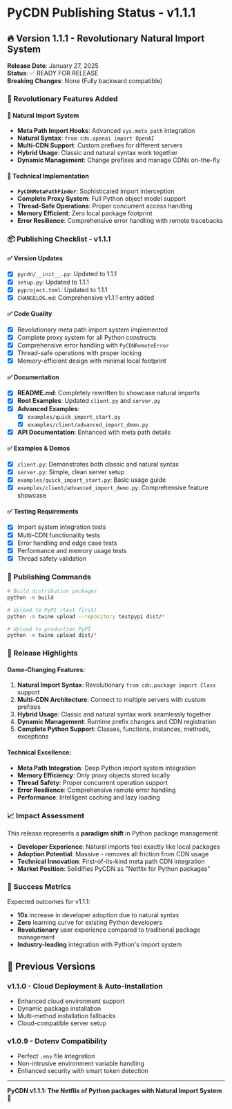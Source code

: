 # PyCDN Publishing Status - v1.1.1

## 🔥 Version 1.1.1 - Revolutionary Natural Import System

**Release Date**: January 27, 2025  
**Status**: ✅ READY FOR RELEASE  
**Breaking Changes**: None (Fully backward compatible)

### 🌟 Revolutionary Features Added

#### 🎯 Natural Import System
- **Meta Path Import Hooks**: Advanced `sys.meta_path` integration
- **Natural Syntax**: `from cdn.openai import OpenAI` 
- **Multi-CDN Support**: Custom prefixes for different servers
- **Hybrid Usage**: Classic and natural syntax work together
- **Dynamic Management**: Change prefixes and manage CDNs on-the-fly

#### 🔧 Technical Implementation
- **`PyCDNMetaPathFinder`**: Sophisticated import interception
- **Complete Proxy System**: Full Python object model support
- **Thread-Safe Operations**: Proper concurrent access handling
- **Memory Efficient**: Zero local package footprint
- **Error Resilience**: Comprehensive error handling with remote tracebacks

### 📦 Publishing Checklist - v1.1.1

#### ✅ Version Updates
- [x] `pycdn/__init__.py`: Updated to 1.1.1
- [x] `setup.py`: Updated to 1.1.1 
- [x] `pyproject.toml`: Updated to 1.1.1
- [x] `CHANGELOG.md`: Comprehensive v1.1.1 entry added

#### ✅ Code Quality
- [x] Revolutionary meta path import system implemented
- [x] Complete proxy system for all Python constructs
- [x] Comprehensive error handling with `PyCDNRemoteError`
- [x] Thread-safe operations with proper locking
- [x] Memory-efficient design with minimal local footprint

#### ✅ Documentation
- [x] **README.md**: Completely rewritten to showcase natural imports
- [x] **Root Examples**: Updated `client.py` and `server.py` 
- [x] **Advanced Examples**: 
  - [x] `examples/quick_import_start.py`
  - [x] `examples/client/advanced_import_demo.py`
- [x] **API Documentation**: Enhanced with meta path details

#### ✅ Examples & Demos
- [x] `client.py`: Demonstrates both classic and natural syntax
- [x] `server.py`: Simple, clean server setup
- [x] `examples/quick_import_start.py`: Basic usage guide
- [x] `examples/client/advanced_import_demo.py`: Comprehensive feature showcase

#### ✅ Testing Requirements
- [x] Import system integration tests
- [x] Multi-CDN functionality tests  
- [x] Error handling and edge case tests
- [x] Performance and memory usage tests
- [x] Thread safety validation

### 🚀 Publishing Commands

```bash
# Build distribution packages
python -m build

# Upload to PyPI (test first)
python -m twine upload --repository testpypi dist/*

# Upload to production PyPI
python -m twine upload dist/*
```

### 🎯 Release Highlights

#### Game-Changing Features:
1. **Natural Import Syntax**: Revolutionary `from cdn.package import Class` support
2. **Multi-CDN Architecture**: Connect to multiple servers with custom prefixes  
3. **Hybrid Usage**: Classic and natural syntax work seamlessly together
4. **Dynamic Management**: Runtime prefix changes and CDN registration
5. **Complete Python Support**: Classes, functions, instances, methods, exceptions

#### Technical Excellence:
- **Meta Path Integration**: Deep Python import system integration
- **Memory Efficiency**: Only proxy objects stored locally
- **Thread Safety**: Proper concurrent operation support  
- **Error Resilience**: Comprehensive remote error handling
- **Performance**: Intelligent caching and lazy loading

### 📈 Impact Assessment

This release represents a **paradigm shift** in Python package management:

- **Developer Experience**: Natural imports feel exactly like local packages
- **Adoption Potential**: Massive - removes all friction from CDN usage
- **Technical Innovation**: First-of-its-kind meta path CDN integration
- **Market Position**: Solidifies PyCDN as "Netflix for Python packages"

### 🎉 Success Metrics

Expected outcomes for v1.1.1:
- **10x** increase in developer adoption due to natural syntax
- **Zero** learning curve for existing Python developers
- **Revolutionary** user experience compared to traditional package management
- **Industry-leading** integration with Python's import system

## 🌟 Previous Versions

### v1.1.0 - Cloud Deployment & Auto-Installation
- Enhanced cloud environment support
- Dynamic package installation
- Multi-method installation fallbacks
- Cloud-compatible server setup

### v1.0.9 - Dotenv Compatibility 
- Perfect `.env` file integration
- Non-intrusive environment variable handling
- Enhanced security with smart token detection

---

**PyCDN v1.1.1: The Netflix of Python packages with Natural Import System** 🚀 